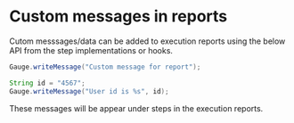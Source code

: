# Custom messages in reports

Cutom messsages/data can be added to execution reports using the below API from the step implementations or hooks.

````java
Gauge.writeMessage("Custom message for report");

String id = "4567";
Gauge.writeMessage("User id is %s", id);
````
These messages will be appear under steps in the execution reports.
